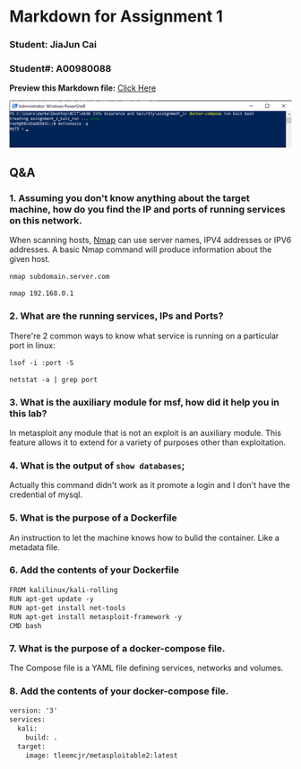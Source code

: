 # Markdown for Assignment 1
### Student: JiaJun Cai
### Student#: A00980088

**Preview this Markdown file:** [Click Here](https://github.com/JIAJUNATBCIT/ACIT-4630-Assignment1)

![Console](./165959.png)

## Q&A

### 1. Assuming you don't know anything about the target machine, how do you find the IP and ports of running services on this network.
When scanning hosts, [Nmap](https://nmap.org/download.html) can use server names, IPV4 addresses or IPV6 addresses. A basic Nmap command will produce information about the given host.
```
nmap subdomain.server.com
```
```
nmap 192.168.0.1
```
### 2. What are the running services, IPs and Ports?
There're 2 common ways to know what service is running on a particular port in linux:
```
lsof -i :port -S
```
```
netstat -a | grep port
```
### 3. What is the auxiliary module for msf, how did it help you in this lab?
In metasploit any module that is not an exploit is an auxiliary module. This feature allows it to extend for a variety of purposes other than exploitation.

### 4. What is the output of `show databases`;
Actually this command didn't work as it promote a login and I don't have the credential of mysql.

### 5. What is the purpose of a Dockerfile
An instruction to let the machine knows how to bulid the container. Like a metadata file.

### 6. Add the contents of your Dockerfile
```
FROM kalilinux/kali-rolling
RUN apt-get update -y
RUN apt-get install net-tools
RUN apt-get install metasploit-framework -y
CMD bash
```

### 7. What is the purpose of a docker-compose file.
The Compose file is a YAML file defining services, networks and volumes. 

### 8. Add the contents of your docker-compose file.
```
version: '3'
services:
  kali:
    build: .
  target:
    image: tleemcjr/metasploitable2:latest
```
